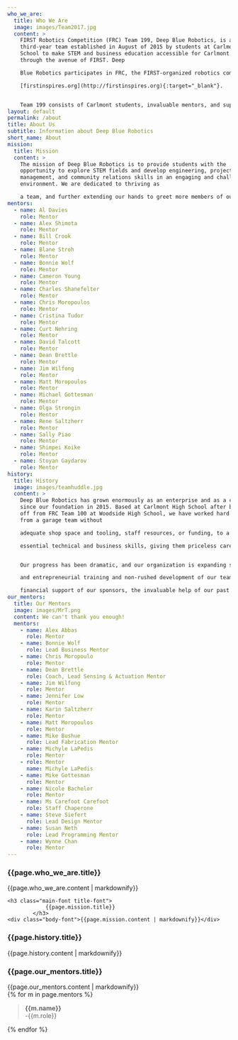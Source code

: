 ```yaml
---
who_we_are:
  title: Who We Are
  image: images/Team2017.jpg
  content: >
    FIRST Robotics Competition (FRC) Team 199, Deep Blue Robotics, is a
    third-year team established in August of 2015 by students at Carlmont High
    School to make STEM and business education accessible for Carlmont students
    through the avenue of FIRST. Deep

    Blue Robotics participates in FRC, the FIRST-organized robotics competition. Each year, we are handed a challenge from FIRST and have six weeks to build a robot to overcome that challenge. To learn more about FIRST and FRC, visit the FIRST website at

    [firstinspires.org](http://firstinspires.org){:target="_blank"}.


    Team 199 consists of Carlmont students, invaluable mentors, and supportive parents. Carlmont also has a Robotics Engineering class.
layout: default
permalink: /about
title: About Us
subtitle: Information about Deep Blue Robotics
short_name: About
mission:
  title: Mission
  content: >
    The mission of Deep Blue Robotics is to provide students with the
    opportunity to explore STEM fields and develop engineering, project
    management, and community relations skills in an engaging and challenging
    environment. We are dedicated to thriving as

    a team, and further extending our hands to greet more members of our community with the gracious professionalism and technological opportunities that FIRST has to offer.
mentors:
  - name: Al Davies
    role: Mentor
  - name: Alex Shimota
    role: Mentor
  - name: Bill Crook
    role: Mentor
  - name: Blane Stroh
    role: Mentor
  - name: Bonnie Wolf
    role: Mentor
  - name: Cameron Young
    role: Mentor
  - name: Charles Shanefelter
    role: Mentor
  - name: Chris Moropoulos
    role: Mentor
  - name: Cristina Tudor
    role: Mentor
  - name: Curt Nehring
    role: Mentor
  - name: David Talcott
    role: Mentor
  - name: Dean Brettle
    role: Mentor
  - name: Jim Wilfong
    role: Mentor
  - name: Matt Moropoulos
    role: Mentor
  - name: Michael Gottesman
    role: Mentor
  - name: Olga Strongin
    role: Mentor
  - name: Rene Saltzherr
    role: Mentor
  - name: Sally Piao
    role: Mentor
  - name: Shimpei Koike
    role: Mentor
  - name: Stoyan Gaydarov
    role: Mentor
history:
  title: History
  image: images/teamhuddle.jpg
  content: >
    Deep Blue Robotics has grown enormously as an enterprise and as a community
    since our foundation in 2015. Based at Carlmont High School after breaking
    off from FRC Team 100 at Woodside High School, we have worked hard to grow
    from a garage team without

    adequate shop space and tooling, staff resources, or funding, to a well-equipped team integrated into our school and local community. On the team, any Carlmont student that wishes to join and dedicate time has the opportunity to learn first-hand about

    essential technical and business skills, giving them priceless career experience and intellectually inspiring them through the potential of innovation and entrepreneurship.


    Our progress has been dramatic, and our organization is expanding still. Starting in the 2016 school year, the team now has an official course at Carlmont High School, entitled Engineering Robotics, which is opening a huge opportunity for technical

    and entrepreneurial training and non-rushed development of our team's priorities, optimized structure, and efforts to engage with the community. Such a quick expansion would not have been possible without the advice and dedication of our mentors, the

    financial support of our sponsors, the invaluable help of our past and present core teachers, and our school administration's kind accommodation of us.
our_mentors:
  title: Our Mentors
  image: images/MrT.png
  content: We can't thank you enough!
  mentors:
    - name: Alex Abbas
      role: Mentor
    - name: Bonnie Wolf
      role: Lead Business Mentor
    - name: Chris Moropoulo
      role: Mentor
    - name: Dean Brettle
      role: Coach, Lead Sensing & Actuation Mentor
    - name: Jim Wilfong
      role: Mentor
    - name: Jennifer Low
      role: Mentor
    - name: Karin Saltzherr
      role: Mentor
    - name: Matt Moropoulos
      role: Mentor
    - name: Mike Bushue
      role: Lead Fabrication Mentor
    - name: Michyle LaPedis
      role: Mentor
    - role: Mentor
      name: Michyle LaPedis
    - name: Mike Gottesman
      role: Mentor
    - name: Nicole Bachelor
      role: Mentor
    - name: Ms Carefoot Carefoot
      role: Staff Chaperone
    - name: Steve Siefert
      role: Lead Design Mentor
    - name: Susan Neth
      role: Lead Programming Mentor
    - name: Wynne Chan
      role: Mentor
---
```

<div class="parallax-window" data-parallax="scroll" data-image-src="{{page.who_we_are.image}}" data-position="center center" data-speed="0.7"></div>

<!--<div id="image-container">
		<div id="image-wrap" style="background-image: url('images/Team.jpg'); background-position: center 42%;">

		</div>
	</div> -->
<!--#split-wrap creates a horizontal divider between preceding and following content-->
<div id="split-wrap"></div>
<div class="content-wrap">
	<h3 class="main-font title-font">
				{{page.who_we_are.title}}
			</h3>
	<div class="body-font">{{page.who_we_are.content | markdownify}}</div>

	<h3 class="main-font title-font">
				{{page.mission.title}}
			</h3>
	<div class="body-font">{{page.mission.content | markdownify}}</div>
</div>

<!--#split-wrap creates a horizontal divider between preceding and following content-->
<div id="split-wrap"></div>

<div class="parallax-window" data-parallax="scroll" data-image-src="{{page.history.image}}" data-position="center center" data-speed="0.7"></div>

<!--#split-wrap creates a horizontal divider between preceding and following content-->
<div id="split-wrap"></div>

<div class="content-wrap">
	<h3 class="main-font title-font">
				{{page.history.title}}
			</h3>
	<div class="body-font">{{page.history.content | markdownify}}</div>
</div>

<!--#split-wrap creates a horizontal divider between preceding and following content-->
<div id="split-wrap"></div>

<div class="parallax-window" data-parallax="scroll" data-image-src="{{page.our_mentors.image}}" data-position="center center" data-speed="0.7"></div>

<!--#split-wrap creates a horizontal divider between preceding and following content-->
<div id="split-wrap"></div>
<div class="content-wrap">
	<h3 class="main-font title-font">
				{{page.our_mentors.title}}
			</h3>
	<div class="body-font">{{page.our_mentors.content | markdownify}}</div>
	<div class="list-wrap">
		{% for m in page.mentors %}
		<div class="list-chunk mentor-width">
			<blockquote class="body-font"><strong>{{m.name}}</strong><br>-{{m.role}}</blockquote>
		</div>
		{% endfor %}
	</div>
</div>

<!--#split-wrap creates a horizontal divider between preceding and following content-->
<div id="split-wrap"></div>
<!--END PAGE CONTENT-->